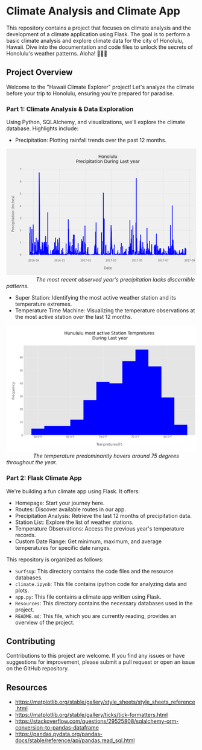 # Climate Analysis and Climate App

This repository contains a project that focuses on climate analysis and the development of a climate application using Flask. The goal is to perform a basic climate analysis and explore climate data for the city of Honolulu, Hawaii. Dive into the documentation and code files to unlock the secrets of Honolulu's weather patterns. Aloha! 🌴🌞🌺


## Project Overview


Welcome to the "Hawaii Climate Explorer" project! Let's analyze the climate before your trip to Honolulu, ensuring you're prepared for paradise.

### Part 1: Climate Analysis & Data Exploration

Using Python, SQLAlchemy, and visualizations, we'll explore the climate database. Highlights include:

- Precipitation: Plotting rainfall trends over the past 12 months.

![line](https://github.com/MahsaBakhtiari/sqlalchemy-challenge/blob/main/SurfsUp/plot_pic/rain_barplot.png)
&nbsp;&nbsp;&nbsp;&nbsp;&nbsp;&nbsp;&nbsp;&nbsp;&nbsp;&nbsp;&nbsp;&nbsp;&nbsp;&nbsp;&nbsp;&nbsp;&nbsp;&nbsp;&nbsp;&nbsp;*The most recent observed year's precipitation lacks discernible patterns.*

- Super Station: Identifying the most active weather station and its temperature extremes.
- Temperature Time Machine: Visualizing the temperature observations at the most active station over the last 12 months.

![hist](https://github.com/MahsaBakhtiari/sqlalchemy-challenge/blob/main/SurfsUp/plot_pic/temp_hist.png)
&nbsp;&nbsp;&nbsp;&nbsp;&nbsp;&nbsp;&nbsp;&nbsp;&nbsp;&nbsp;&nbsp;&nbsp;&nbsp;&nbsp;&nbsp;&nbsp;&nbsp;&nbsp;*The temperature predominantly hovers around 75 degrees throughout the year.*

### Part 2: Flask Climate App

We're building a fun climate app using Flask. It offers:

- Homepage: Start your journey here.
- Routes: Discover available routes in our app.
- Precipitation Analysis: Retrieve the last 12 months of precipitation data.
- Station List: Explore the list of weather stations.
- Temperature Observations: Access the previous year's temperature records.
- Custom Date Range: Get minimum, maximum, and average temperatures for specific date ranges.

This repository is organized as follows:

- `SurfsUp`: This directory contains the code files and the resource databases.
- `climate.ipynb`: This file contains ipython code for analyzing data and plots.
- `app.py`: This file contains a climate app written using Flask.
- `Resources`: This directory contains the necessary databases used in the project.
- `README.md`: This file, which you are currently reading, provides an overview of the project.


## Contributing

Contributions to this project are welcome. If you find any issues or have suggestions for improvement, please submit a pull  request or open an issue on the GitHub repository.

## Resources

- https://matplotlib.org/stable/gallery/style_sheets/style_sheets_reference.html
- https://matplotlib.org/stable/gallery/ticks/tick-formatters.html
- https://stackoverflow.com/questions/29525808/sqlalchemy-orm-conversion-to-pandas-dataframe
- https://pandas.pydata.org/pandas-docs/stable/reference/api/pandas.read_sql.html


